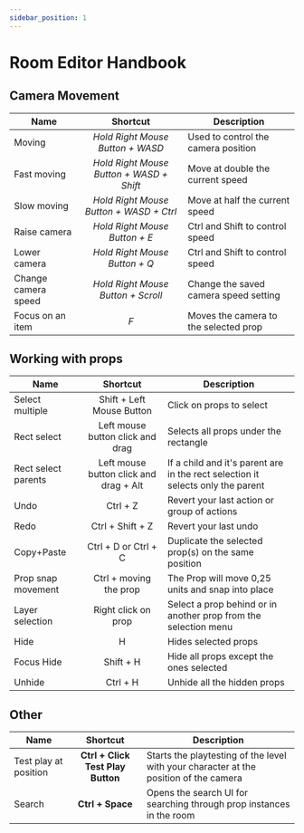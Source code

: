 ```yaml
---
sidebar_position: 1
---
```


# Room Editor Handbook

## Camera Movement
| Name | Shortcut | Description |
| ---- |:--------:| ------------|
| Moving | _Hold Right Mouse Button + WASD_ | Used to control the camera position |
| Fast moving | _Hold Right Mouse Button + WASD + Shift_ | Move at double the current speed |
| Slow moving | _Hold Right Mouse Button + WASD + Ctrl_ | Move at half the current speed |
| Raise camera | _Hold Right Mouse Button + E_ | Ctrl and Shift to control speed |
| Lower camera | _Hold Right Mouse Button + Q_ | Ctrl and Shift to control speed |
| Change camera speed | _Hold Right Mouse Button + Scroll_ | Change the saved camera speed setting |
| Focus on an item | _F_ | Moves the camera to the selected prop |

## Working with props
| Name | Shortcut | Description |
| ---- |:--------:| ------------|
| Select multiple | Shift + Left Mouse Button | Click on props to select |
| Rect select | Left mouse button click and drag | Selects all props under the rectangle |
| Rect select parents | Left mouse button click and drag + Alt | If a child and it's parent are in the rect selection it selects only the parent |
| Undo | Ctrl + Z | Revert your last action or group of actions |
| Redo | Ctrl + Shift + Z | Revert your last undo |
| Copy+Paste | Ctrl + D or Ctrl + C | Duplicate the selected prop(s) on the same position |
| Prop snap movement | Ctrl + moving the prop | The Prop will move 0,25 units and snap into place |
| Layer selection | Right click on prop | Select a prop behind or in another prop from the selection menu |
| Hide | H | Hides selected props |
| Focus Hide | Shift + H | Hide all props except the ones selected |
| Unhide | Ctrl + H | Unhide all the hidden props |

## Other
| Name | Shortcut | Description |
| ---- |:--------:| ------------|
| Test play at position | **Ctrl + Click Test Play Button** | Starts the playtesting of the level with your character at the position of the camera |
| Search | **Ctrl + Space** | Opens the search UI for searching through prop instances in the room |

<!--|  |  |  |
|  |  |  |
|  |  |  |
|  |  |  |
|  |  |  |

If you have multiple objects that are stacked on top of each other, it is possible to select an object that is behind the closest object if you click the left mouse button. It will first select the object in front, but if you continue clicking the Left mouse button it will cycle through the other objects that are behind the closest object.-->
